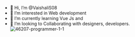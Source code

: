 - 👋 Hi, I’m @VaishaliS08
- 👀 I’m interested in Web development
- 🌱 I’m currently learning Vue Js and 
- 💞️ I’m looking to Collaborating with designers, developers.
![46207-programmer-1-1](https://user-images.githubusercontent.com/108576416/177005874-0f181988-44a3-4d4d-b7b9-b345bdd285a1.gif)





 
 



